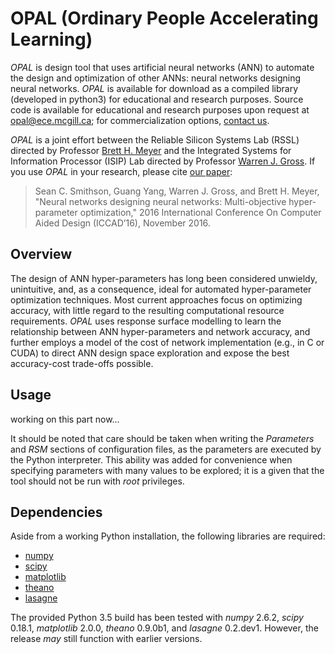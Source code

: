 # OPAL (Ordinary People Accelerating Learning)

*OPAL* is design tool that uses artificial neural networks (ANN) to automate the design and optimization of other ANNs: neural networks designing neural networks.  *OPAL* is available for download as a compiled library (developed in python3) for educational and research purposes.  Source code is available for educational and research purposes upon request at [opal@ece.mcgill.ca](mailto:opal@ece.mcgill.ca); for commercialization options, [contact us](mailto:opal@ece.mcgil.ca).

*OPAL* is a joint effort between the Reliable Silicon Systems Lab (RSSL) directed by Professor [Brett H. Meyer](http://rssl.ece.mcgill.ca) and the Integrated Systems for Information Processor (ISIP) Lab directed by Professor [Warren J. Gross](http://www.isip.ece.mcgill.ca).  If you use *OPAL* in your research, please cite [our paper](https://arxiv.org/abs/1611.02120):
> Sean C. Smithson, Guang Yang, Warren J. Gross, and Brett H. Meyer, "Neural networks designing neural networks: Multi-objective hyper-parameter optimization," 2016 International Conference On Computer Aided Design (ICCAD’16), November 2016.

## Overview

The design of ANN hyper-parameters has long been considered unwieldy, unintuitive, and, as a consequence, ideal for automated hyper-parameter optimization techniques.  Most current approaches focus on optimizing accuracy, with little regard to the resulting computational resource requirements.  *OPAL* uses response surface modelling to learn the relationship between ANN hyper-parameters and network accuracy, and further employs a model of the cost of network implementation (e.g., in C or CUDA) to direct ANN design space exploration and expose the best accuracy-cost trade-offs possible.

## Usage

working on this part now...

It should be noted that care should be taken when writing the *Parameters* and *RSM* sections of configuration files, as the parameters are executed by the Python interpreter. This ability was added for convenience when specifying parameters with many values to be explored; it is a given that the tool should not be run with *root* privileges.

## Dependencies

Aside from a working Python installation, the following libraries are required:
* [numpy](http://www.numpy.org/)
* [scipy](http://www.scipy.org/)
* [matplotlib](http://matplotlib.org/)
* [theano](http://www.deeplearning.net/software/theano/)
* [lasagne](https://github.com/Lasagne/Lasagne)

The provided Python 3.5 build has been tested with *numpy* 2.6.2, *scipy* 0.18.1, *matplotlib* 2.0.0, *theano* 0.9.0b1, and *lasagne* 0.2.dev1. However, the release *may* still function with earlier versions.

<!-- ## Frequently Asked Questions -->

